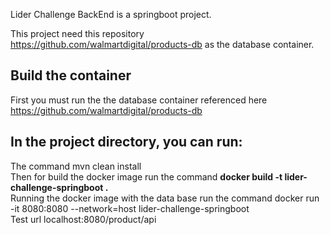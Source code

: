 Lider Challenge BackEnd is a springboot project.
 
This project need this repository https://github.com/walmartdigital/products-db  as the database container. <br />

## Build the container
First you must run the the database container referenced here https://github.com/walmartdigital/products-db <br />

## In the project directory, you can run:
The command   mvn clean install <br />
Then for build the docker image run the command  <strong> docker build -t lider-challenge-springboot .</strong> <br />
Running the docker image with the data base run the command docker run -it 8080:8080 --network=host lider-challenge-springboot <br />
Test url localhost:8080/product/api <br />

 
 
